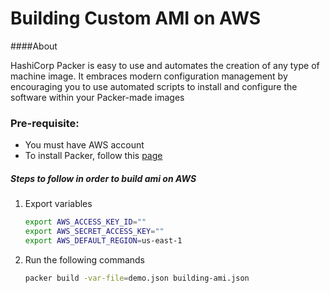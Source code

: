 # Building Custom AMI on AWS

####About 

HashiCorp Packer is easy to use and automates the creation of any type of machine image. It embraces modern configuration management by encouraging you to use automated scripts to install and configure the software within your Packer-made images

### Pre-requisite:
- You must have AWS account
- To install Packer, follow this [page](https://learn.hashicorp.com/packer/getting-started/install)


##### Steps to follow in order to build ami on AWS
1. Export variables 
    ```bash
   export AWS_ACCESS_KEY_ID=""
   export AWS_SECRET_ACCESS_KEY=""
   export AWS_DEFAULT_REGION=us-east-1
   ```
1. Run the following commands
    ```bash
    packer build -var-file=demo.json building-ami.json
    ```
   